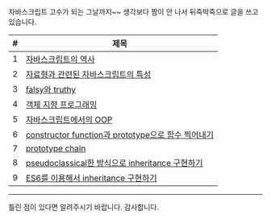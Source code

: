 자바스크립트 고수가 되는 그날까지~~
생각보다 짬이 안 나서 뒤죽박죽으로 글을 쓰고 있습니다.

| #   | 제목                                                                                                                |
| --- | ------------------------------------------------------------------------------------------------------------------- |
| 1   | [자바스크립트의 역사](자바스크립트의%20역사.md)                                                                     |
| 2   | [자료형과 관련된 자바스크립트의 특성](자료형과%20관련된%20자바스크립트의%20특성.md)                                 |
| 3   | [falsy와 truthy](falsy와%20truthy.md)                                                                               |
| 4   | [객체 지향 프로그래밍](객체%20지향%20프로그래밍.md)                                                                 |
| 5   | [자바스크립트에서의 OOP](자바스트립트에서의%20OOP.md)                                                               |
| 6   | [constructor function과 prototype으로 함수 찍어내기](constructor%20function과%20prototype으로%20함수%20찍어내기.md) |
| 7   | [prototype chain](prototype%20chain.md)                                                                             |
| 8   | [pseudoclassical한 방식으로 inheritance 구현하기](pseudoclassical한%20방식으로%20inheritance%20구현하기.md)         |
| 9   | [ES6를 이용해서 inheritance 구현하기](ES6를%20이용해서%20inheritance%20구현하기.md)                                 |

---

틀린 점이 있다면 알려주시기 바랍니다. 감사합니다.
